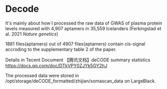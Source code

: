 # Decode
It's mainly about how I processed the raw data of GWAS of plasma protein levels measured with 4,907 aptamers in 35,559 Icelanders (Ferkingstad et al. 2021 _Nature genetics_)

1881 files(aptamers) out of 4907 files(aptamers) contain cis-signal accroding to the supplementary table 2 of the paper.

Details in Tecent Document 【腾讯文档】deCODE summary statistics
https://docs.qq.com/doc/DTkVPY0ZJYk5GY2hJ

The processed data were stored in /opt/storage/deCODE_formatted/zhijian/somascan_data on LargeBlack.
